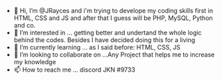 - 👋 Hi, I’m @JRayces and i'm trying to develope my coding skills first in HTML, CSS and JS and after that I guess will be PHP, MySQL, Python and co.
- 👀 I’m interested in ... getting better and undertand the whole logic behind the codes. Besides I have decided doing this for a living
- 🌱 I’m currently learning ... as I said before: HTML, CSS, JS
- 💞️ I’m looking to collaborate on ...Any Project that helps me to increase my knowledge 
- 📫 How to reach me ... discord JKN #9733

<!---
JRayces/JRayces is a ✨ special ✨ repository because its `README.md` (this file) appears on your GitHub profile.
You can click the Preview link to take a look at your changes.
--->

